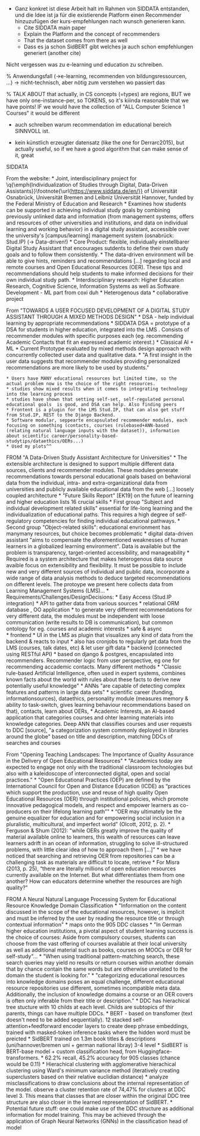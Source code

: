 * Ganz konkret ist diese Arbeit halt im Rahmen von SIDDATA entstanden, und die Idee ist ja für die existierende Platform einen Recommender hinzuzufügen der kurs-empfehlungen nach wunsch generieren kann. 
	* Cite SIDDATA main paper
	* Explain the Platform and the concept of recommenders
	* That the dataset comes from there as well
	* Dass es ja schon SidBERT gibt welches ja auch schon empfehlungen generiert (another cite)



Nicht vergessen was zu e-learning und education zu schreiben.


% Anwendungsfall (->e-learning, recommenden von bildungsressourcen, ...) -> nicht-technisch, aber nötig zum verstehen wo passiert das 

% TALK ABOUT that actually, in CS concepts (=types) are regions, BUT we have only one-instance-per, so TOKENS, so it's kiiinda reasonable that we have points! IF we would have the collection of "ALL Computer Science 1 Courses" it would be different


* auch schreiben warum recommendation im educational bereich SINNVOLL ist.


* kein künstlich erzeugter datensatz (like the one for Derrarc2015), but actually useful, so if we have a good algorithm that can make sense of it, great


SIDDATA 

From the website:
	* Joint, interdisciplinary project for \q{\emph{Individualization of Studies through Digital, Data-Driven Assistants}}\footnote{\url{https://www.siddata.de/en/}} of Universität Osnabrück, Universität Bremen and Leibniz Universität Hannover, funded by the Federal Ministry of Education and Research
	* Examines how students can be supported in achieving individual study goals by combining previously unlinked data and information (from management systems, offers and resources of other universities and institutions, and data on individual learning and working behavior) in a digital study assistant, accessible over the university's [campus/learning] management system (osnabrück: Stud.IP) (-> Data-driven!)
	* Core Product: flexible, individually einstellbarer Digital Study Assistant that encourages sutdents  to define their own study goals and to follow them consistently. 
	* The data-driven environment will be able to give hints, reminders and recommendations [...] regarding local and remote courses and Open Educational Resources (OER). These tips and recommendations should help students to make informed decisions for their own individual study path.
	* Interdisciplinary research: Higher Education Research, Cognitive Science, Information Systems as well as Software Development - ML part from coxi duh
	* Heterogenous data
	* collaborative project


From "TOWARDS A USER FOCUSED DEVELOPMENT OF A DIGITAL STUDY ASSISTANT THROUGH A MIXED METHODS DESIGN"
	* DSA - help individual learning by appropriate recommendations
	* SIDDATA DSA = prototype of a DSA for students in higher education, integrated into the LMS . Consists of recommender modules with specific purposes each (eg. recommending Academic Contacts that fit an expressed academic interest.)
	* Classical AI + ML 
	* Current Prototype evaluated by mixed methods design approach with concurrently collected user data and qualitative data.
		* "A first insight in the user data suggests that recommender modules providing personalized recommendations are more likely to be used by students."

	* Users have MANY educational resources but limited time, so the actual problem now is the choice of the right resources.
	* studies show mixed results when it comes to integrating technology into the learning process 
	* studies have shown that setting self-set, self-regulated personal educational goals  is good, and DSA can help. Also finding peers
	* Frontent is a plugin for the LMS Stud.IP, that can also get stuff from Stud.IP, REST to the Django Backend. 
	* Software modular, seppearte encapsulated recommender modules, each focusing on something (contacts, courses (rulebased+ANN-based (relating natural language inputs with the dataset)), information about scientific career/personality-based-studytips/dataethics/OERs...)
	* Used my plots^^

FROM "A Data-Driven Study Assistant Architecture for Universities"
	* The extensible architecture is designed to support multiple different data sources, clients and recommender modules. These modules generate recommendations towards personal educational goals based on behavioral data from the individual, intra- and extra-organizational data from universities and publicly available educational data from the web [...] loosely coupled architecture
	* "Future Skills Report" [EK19] on the future of learning and higher education lists 16 crucial skills
		* First group "Subject and individual development related skills" essential for life-long learning and the individualization of educational paths. This requires a high degree of self-regulatory competencies for finding individual educational pathways. 
		* Second group "Object-related skills": educational envrionment has manymany resources, but choice becomes problematic
	* digital data-driven assistant "aims to compensate the aforementioned weaknesses of human learners in a globalized learning environment". Data is available but the problem is transparency, target-oriented accessibility, and manageability
	* Required is a system architecture that makes heterogenous data source avaible focus on extensibility and flexibility. It must be possible to include new and very different sources of individual and public data, incorporate a wide range of data analysis methods to deduce targeted recommendations on different levels. The protoype we present here collects data from Learning Management Systems (LMS)...
	* Requirements/Challenges/DesignDecisions:
		* Easy Access (Stud.IP integration)
		* API to gather data from various sources
		* relational ORM database , OO application
		* to generate very different recommendations for very different data, the modules must be independent with loose communication (write results to DB is communication), but common ontology for eg. courses and academic interests
		* safe & async	
    * frontend 
		* UI in the LMS as plugin that visualizes any kind of data from the backend & reacts to input
		* also has cronjobs to regularly get data from the LMS (courses, talk dates, etc) & let user gift data
	* backend (connected using RESTful API)
		* based on django & postgres, encapsulated into recommenders. Recommender logic from user perspective, eg one for recommending accademic contacts. Many different methods
			* "Classic rule-based Artificial Intelligence, often used in expert systems, combines known facts about the world with rules about these facts to derive new potentially useful knowledge"
			* ANNs "are capable of detecting complex features and patterns in large data sets"
			* scientific career (funding, informationsources), dataethics, personality module (measures memory & ability to task-switch, gives learning behaviour recommendations based on that), contacts, learn about OERs, 
				* Academic Interests, an AI-based application that categories courses and ohter learning materials into knowledge categories. Deep ANN that classifies courses and user requests to DDC [source], "a categorization system commonly deployed in libraries around the globe" based on title and description, matching DDCs of searches and courses

From "Opening Teaching Landscapes: The Importance of Quality Assurance in the Delivery of Open Educational Resources"
	* "Academics today are expected to engage not only with the traditional classroom technologies but also with a kaleidoscope of interconnected digital, open and social practices."
	* "Open Educational Practices (OEP) are defined by the International Council for Open and Distance Education (ICDE) as “practices which support the production, use and reuse of high quality Open Educational Resources (OER) through institutional policies, which promote innovative pedagogical models, and respect and empower learners as co-producers on their lifelong learning path”"
	* “OER may ultimately be the genuine equalizer for education and for empowering social inclusion in a pluralistic, multicultural, and imperfect world” (Olcott, 2012, p. 2).
	* Ferguson & Shum (2012): "while OERs greatly improve the quality of material available online to learners, this wealth of resources can leave learners adrift in an ocean of information, struggling to solve ill-structured problems, with little clear idea of how to approach them [...]"
	* we have noticed that searching and retrieving OER from repositories can be a challenging task as materials are difficult to locate, retrieve
	* For Misra (2013, p. 25), “there are literally millions of open education resources currently available on the Internet. But what differentiates them from one another? How can educators determine whether the resources are high quality?”

FROM A Neural Natural Language Processing System for Educational Resource Knowledge Domain Classification
	* "Information on the content discussed in the scope of the educational resources, however, is implicit and must be inferred by the user by reading the resource title or through contextual information"
	* maps onto the 905 DDC classes
	* "In German higher education institutions, a pivotal aspect of student learning success is the choice of courses: Aside from compulsory courses, students can choose from the vast offering of courses available at their local university as well as additional material such as books, courses on MOOCs or OER for self-study"...
	* "When using traditional pattern-matching search, these search queries may yield no results or return courses within another domain that by chance contain the same words but are otherwise unrelated to the domain the student is looking for."
	* "categorizing educational resources into knowledge domains poses an equal challenge, different educational resource repositories use different, sometimes incompatible meta data. Additionally, the inclusion of knowledge domains a course or an OER covers is often only inferable from their title or description."
	* DDC has hierachical tree stucture with 10 childs at each level. Childs are subtopics of thir parents, things can have multiple DDCs.
	* BERT - based on transfomer (text doesn't need to be added sequentially). 12 stacked self-attention+feedforward encoder layers to create deep phrase embeddings, trained with masked-token inference tasks where the hidden word must be preicted
	* SidBERT trained on 1.3m book titles & descriptions (uni/hannover/bremen uni + german national libray) 3-4 level
	* SidBERT is BERT-base model + custom classification head, from Huggingface-transformers. 
	* 62.2% recall, 45.2% accuracy for 905 classes (chance would be 0.11)
	* Hierachical clustering with agglomerative hierachical clustering using Ward's minimum variance method (iteratively creating superclusters based on their relative euclidian distance)
	* analyze misclassifications to draw conclusions about the internal representation of the model. observe a cluster retention rate of 74,47% for clusters at DDC level 3. This means that classes that are closer within the original DDC tree structure are also closer in the learned representation of SidBERT.
	* Potential future stuff: one could make use of the DDC structure as additional information for model training. This may be achieved through the application of Graph Neural Networks (GNNs) in the classification head of model